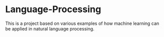 # Language-Processing
This is a project based on various examples of how machine learning can be applied in natural language  processing.
